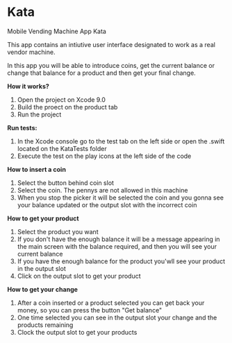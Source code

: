# Kata
Mobile Vending Machine App Kata

This app contains an intiutive user interface designated to work as a real vendor machine.

In this app you will be able to introduce coins, get the current balance or change that balance for a product and then get your final change.

**How it works?**

1. Open the project on Xcode 9.0
2. Build the proect on the product tab
3. Run the project

**Run tests:**

1. In the Xcode console go to the test tab on the left side or open the .swift located on the KataTests folder
2. Execute the test on the play icons at the left side of the code


**How to insert a coin**

1. Select the button behind coin slot
2. Select the coin. The pennys are not allowed in this machine
3. When you stop the picker it will be selected the coin and you gonna see your balance updated or the output slot with the incorrect coin

**How to get your product**

1. Select the product you want
2. If you don't have the enough balance it will be a message appearing in the main screen with the balance required, and then you will see your current balance
3. If you have the enough balance for the product you'wll see your product in the output slot
4. Click on the output slot to get your product

**How to get your change**

1. After a coin inserted or a product selected you can get back your money, so you can press the button "Get balance"
2. One time selected you can see in the output slot your change and the products remaining
3. Clock the output slot to get your products
